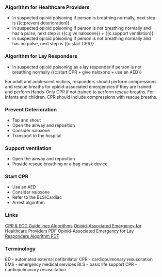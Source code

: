 ### Algorithm for Healthcare Providers

- In suspected opioid poisoning if person is breathing normally, next step is {{c:prevent deterioration}}
- In suspected opioid poisoning if person is not breathing normally and has a pulse, next step is {{c:give naloxone}} + {{c:support ventilation}}
- In suspected opioid poisoning if person is not breathing normally and has no pulse, next step is {{c:start CPR}}

### Algorithm for Lay Responders

- In suspected opioid poisoning as a lay responder if person is not breathing normally {{c:start CPR + give naloxone + use an AED}}

For adult and adolescent victims, responders should perform compressions and rescue breaths for opioid-associated emergencies if they are trained and perform Hands-Only CPR if not trained to perform rescue breaths. For infants and children, CPR should include compressions with rescue breaths.

### Prevent Deterioration

- Tap and shout
- Open the airway and reposition
- Consider naloxone
- Transport to the hospital

### Support ventilation

- Open the airway and reposition
- Provide rescue breathing or a bag-mask device

### Start CPR

- Use an AED
- Consider naloxone
- Refer to the BLS/Cardiac
- Arrest algorithm

### Links

[CPR & ECC Guidelines Algorithms](https://cpr.heart.org/en/resuscitation-science/cpr-and-ecc-guidelines/algorithms)
[Opioid-Associated Emergency for Healthcare Providers PDF](https://cpr.heart.org/-/media/CPR-Files/CPR-Guidelines-Files/Algorithms/AlgorithmOpioidHC_Provider_200615.pdf)
[Opioid-Associated Emergency for Lay Responders Algorithm PDF](https://cpr.heart.org/-/media/CPR-Files/CPR-Guidelines-Files/Algorithms/AlgorithmOpioidLay_Responder_200615.pdf)

### Terminology

ED - automated external defibrillator
CPR - cardiopulmonary resuscitation
EMS - emergency medical services
BLS - basic life support
CPR - cardiopulmonary resuscitation
